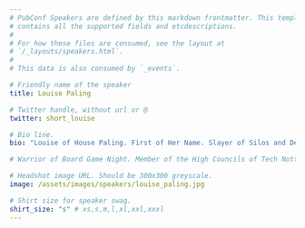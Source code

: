 ```yaml
---
# PubConf Speakers are defined by this markdown frontmatter. This template
# contains all the supported fields and etcdescriptions.
#
# For how these files are consumed, see the layout at
# `/_layouts/speakers.html`.
#
# This data is also consumed by `_events`.

# Friendly name of the speaker
title: Louise Paling

# Twitter handle, without url or @
twitter: short_louise

# Bio line.
bio: "Louise of House Paling. First of Her Name. Slayer of Silos and Defender of Collaboration. Destroyer of Manual Processes and Champion of Automation." 

# Warrior of Board Game Night. Member of the High Councils of Tech Nottingham of DevOpsDays London. Wielder of the Pronouns She and Her."

# Headshot image URL. Should be 300x300 greyscale.
image: /assets/images/speakers/louise_paling.jpg

# Shirt size for speaker swag.
shirt_size: "s" # xs,s,m,l,xl,xxl,xxxl
---
```

